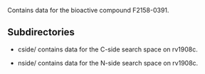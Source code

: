 Contains data for the bioactive compound F2158-0391.

## Subdirectories

- cside/ contains data for the C-side search space on rv1908c.

- nside/ contains data for the N-side search space on rv1908c.

